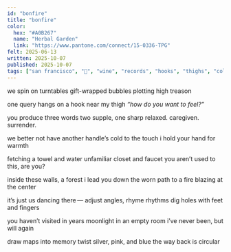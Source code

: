 ```yaml
---
id: "bonfire"
title: "bonfire"
color:
  hex: "#A0B267"
  name: "Herbal Garden"
  link: "https://www.pantone.com/connect/15-0336-TPG"
felt: 2025-06-13
written: 2025-10-07
published: 2025-10-07
tags: ["san francisco", "🌿", "wine", "records", "hooks", "thighs", "cold", "warmth", "water", "forest", "fire", "dance", "feet", "fingers", "circles", "silver", "pink", "blue"]
---
```

we spin on turntables
gift-wrapped bubbles
plotting high treason

one query hangs on
a hook near my thigh
_“how do you want to feel?”_

you produce three words
two supple, one sharp
relaxed. caregiven. surrender.

we better not have another
handle’s cold to the touch
i hold your hand for warmth

fetching a towel and water
unfamiliar closet and faucet
you aren’t used to this, are you?

inside these walls, a forest
i lead you down the worn path
to a fire blazing at the center

it’s just us dancing there —
adjust angles, rhyme rhythms
dig holes with feet and fingers

you haven’t visited in years
moonlight in an empty room
i’ve never been, but will again

draw maps into memory
twist silver, pink, and blue
the way back is circular

